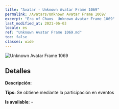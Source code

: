 ```yaml
---
title: "Avatar - Unknown Avatar Frame 1069"
permalink: /Avatars/Unknown Avatar Frame 1069/
excerpt: "Era of Chaos  Unknown Avatar Frame 1069"
last_modified_at: 2021-06-03
locale: es
ref: "Unknown Avatar Frame 1069.md"
toc: false
classes: wide
---
```

 ![Unknown Avatar Frame 1069](/images/a/avatarFrame_69.png)

## Detalles

 **Descripción:**  

 **Tips:** Se obtiene mediante la participación en eventos 

 **Is available:**  - 

